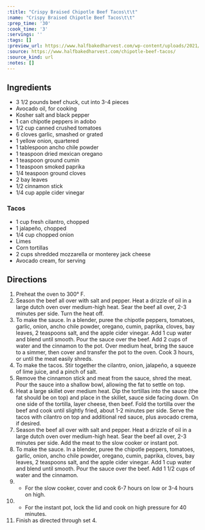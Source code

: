 ```yaml
---
:title: "Crispy Braised Chipotle Beef Tacos\t\t"
:name: "Crispy Braised Chipotle Beef Tacos\t\t"
:prep_time: '30'
:cook_time: '3'
:servings: ''
:tags: []
:preview_url: https://www.halfbakedharvest.com/wp-content/uploads/2021/04/Crispy-Braised-Chipotle-Beef-Tacos-1-500x500.jpg
:source: https://www.halfbakedharvest.com/chipotle-beef-tacos/
:source_kind: url
:notes: []
---
```


## Ingredients
- 3 1/2 pounds beef chuck, cut into 3-4 pieces
- Avocado oil, for cooking
- Kosher salt and black pepper
- 1 can chipotle peppers in adobo
- 1/2 cup canned crushed tomatoes
- 6 cloves garlic, smashed or grated
- 1  yellow onion, quartered
- 1 tablespoon ancho chile powder
- 1 teaspoon dried mexican oregano
- 1 teaspoon ground cumin
- 1 teaspoon smoked paprika
- 1/4 teaspoon ground cloves
- 2  bay leaves
- 1/2  cinnamon stick
- 1/4 cup apple cider vinegar

### Tacos 
- 1 cup fresh cilantro, chopped
- 1  jalapeño, chopped
- 1/4 cup chopped onion
- Limes
- Corn tortillas
- 2 cups shredded mozzarella or monterey jack cheese
- Avocado cream, for serving


## Directions
1. Preheat the oven to 300° F.
2. Season the beef all over with salt and pepper. Heat a drizzle of oil in a large dutch oven over medium-high heat. Sear the beef all over, 2-3 minutes per side. Turn the heat off.
3. To make the sauce. In a blender, puree the chipotle peppers, tomatoes, garlic, onion, ancho chile powder, oregano, cumin, paprika, cloves, bay leaves, 2 teaspoons salt, and the apple cider vinegar. Add 1 cup water and blend until smooth. Pour the sauce over the beef. Add 2 cups of water and the cinnamon to the pot. Over medium heat, bring the sauce to a simmer, then cover and transfer the pot to the oven. Cook 3 hours, or until the meat easily shreds.
4. To make the tacos. Stir together the cilantro, onion, jalapeño, a squeeze of lime juice, and a pinch of salt.
5. Remove the cinnamon stick and meat from the sauce, shred the meat. Pour the sauce into a shallow bowl, allowing the fat to settle on top.
6. Heat a large skillet over medium heat. Dip the tortillas into the sauce (the fat should be on top) and place in the skillet, sauce side facing down. On one side of the tortilla, layer cheese, then beef. Fold the tortilla over the beef and cook until slightly fried, about 1-2 minutes per side. Serve the tacos with cilantro on top and additional red sauce, plus avocado crema, if desired.
7. Season the beef all over with salt and pepper. Heat a drizzle of oil in a large dutch oven over medium-high heat. Sear the beef all over, 2-3 minutes per side. Add the meat to the slow cooker or instant pot.
8. To make the sauce. In a blender, puree the chipotle peppers, tomatoes, garlic, onion, ancho chile powder, oregano, cumin, paprika, cloves, bay leaves, 2 teaspoons salt, and the apple cider vinegar. Add 1 cup water and blend until smooth. Pour the sauce over the beef. Add 1 1/2 cups of water and the cinnamon.
9. - For the slow cooker, cover and cook 6-7 hours on low or 3-4 hours on high.
10. - For the instant pot, lock the lid and cook on high pressure for 40 minutes.
11. Finish as directed through set 4.
